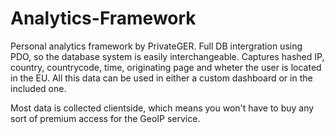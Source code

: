 # Analytics-Framework
Personal analytics framework by PrivateGER.
Full DB intergration using PDO, so the database system is easily interchangeable.
Captures hashed IP, country, countrycode, time, originating page and wheter the user is located in the EU. 
All this data can be used in either a custom dashboard or in the included one.

Most data is collected clientside, which means you won't have to buy any sort of premium access for the GeoIP service.
